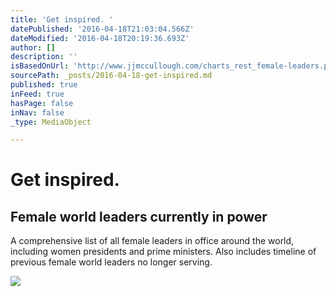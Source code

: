 ```yaml
---
title: 'Get inspired. '
datePublished: '2016-04-18T21:03:04.566Z'
dateModified: '2016-04-18T20:19:36.693Z'
author: []
description: ''
isBasedOnUrl: 'http://www.jjmccullough.com/charts_rest_female-leaders.php'
sourcePath: _posts/2016-04-18-get-inspired.md
published: true
inFeed: true
hasPage: false
inNav: false
_type: MediaObject

---
```

# Get inspired. 

<article style=""><h1>Female world leaders currently in power</h1><p>A comprehensive list of all female leaders in office around the world, including women presidents and prime ministers. Also includes timeline of previous female world leaders no longer serving.</p><img src="http://www.jjmccullough.com/wl/liljam.jpg" /></article>